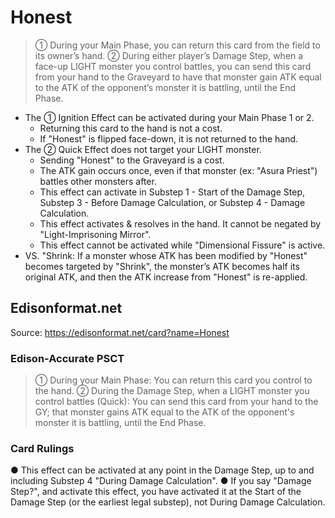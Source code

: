 # Honest

> ① During your Main Phase, you can return this card from the field to its owner’s hand. ② During either player’s Damage Step, when a face-up LIGHT monster you control battles, you can send this card from your hand to the Graveyard to have that monster gain ATK equal to the ATK of the opponent’s monster it is battling, until the End Phase.

*   The ① Ignition Effect can be activated during your Main Phase 1 or 2.
    *   Returning this card to the hand is not a cost.
    *   If "Honest" is flipped face-down, it is not returned to the hand.
*   The ② Quick Effect does not target your LIGHT monster.
    *   Sending "Honest" to the Graveyard is a cost.
    *   The ATK gain occurs once, even if that monster (ex: "Asura Priest") battles other monsters after.
    *   This effect can activate in Substep 1 - Start of the Damage Step, Substep 3 - Before Damage Calculation, or Substep 4 - Damage Calculation.
    *   This effect activates & resolves in the hand. It cannot be negated by "Light-Imprisoning Mirror".
    *   This effect cannot be activated while "Dimensional Fissure" is active.
*   VS. "Shrink: If a monster whose ATK has been modified by "Honest" becomes targeted by "Shrink", the monster’s ATK becomes half its original ATK, and then the ATK increase from "Honest" is re-applied.

## Edisonformat.net

Source: https://edisonformat.net/card?name=Honest

### Edison-Accurate PSCT

> ① During your Main Phase: You can return this card you control to the hand.
> ② During the Damage Step, when a LIGHT monster you control battles (Quick):
> You can send this card from your hand to the GY; that monster gains ATK equal to the ATK of the opponent's monster it is battling, until the End Phase.

### Card Rulings

● This effect can be activated at any point in the Damage Step, up to and including Substep 4 "During Damage Calculation".
● If you say "Damage Step?", and activate this effect, you have activated it at the Start of the Damage Step (or the earliest legal substep), not During Damage Calculation.
            